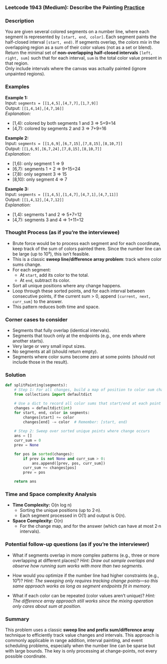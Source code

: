 ### Leetcode 1943 (Medium): Describe the Painting [Practice](https://leetcode.com/problems/describe-the-painting)

### Description  
You are given several colored segments on a number line, where each segment is represented by `[start, end, color]`. Each segment paints the half-closed interval `[start, end)`. If segments overlap, the *colors mix* in the overlapping region as a sum of their color values (not as a set or blend).  
Return the minimal set of **non-overlapping half-closed intervals** `[left, right, sum]` such that for each interval, `sum` is the total color value present in that region.  
Only include intervals where the canvas was actually painted (ignore unpainted regions).

### Examples  

**Example 1:**  
Input: `segments = [[1,4,5],[4,7,7],[1,7,9]]`  
Output: `[[1,4,14],[4,7,16]]`  
*Explanation:*
- [1,4): colored by both segments 1 and 3 ⇒ 5+9=14  
- [4,7): colored by segments 2 and 3 ⇒ 7+9=16

**Example 2:**  
Input: `segments = [[1,6,9],[6,7,15],[7,8,15],[8,10,7]]`  
Output: `[[1,6,9],[6,7,24],[7,8,15],[8,10,7]]`  
*Explanation:*
- [1,6): only segment 1 ⇒ 9  
- [6,7): segments 1 + 2 ⇒ 9+15=24  
- [7,8): only segment 3 ⇒ 15  
- [8,10): only segment 4 ⇒ 7

**Example 3:**  
Input: `segments = [[1,4,5],[1,4,7],[4,7,1],[4,7,11]]`  
Output: `[[1,4,12],[4,7,12]]`  
*Explanation:*
- [1,4): segments 1 and 2 ⇒ 5+7=12  
- [4,7): segments 3 and 4 ⇒ 1+11=12

### Thought Process (as if you’re the interviewee)  
- Brute force would be to process each segment and for each coordinate, keep track of the sum of colors painted there. Since the number line can be large (up to 10⁵), this isn’t feasible.
- This is a classic **sweep line/difference array problem**: track where color sums change.
- For each segment:
  - At `start`, add its color to the total.
  - At `end`, subtract its color.
- Sort all unique positions where any change happens.
- Loop through these sorted points, and for each interval between consecutive points, if the current sum > 0, append `[current, next, curr_sum]` to the answer.
- This pattern reduces both time and space.

### Corner cases to consider  
- Segments that fully overlap (identical intervals).
- Segments that touch only at the endpoints (e.g., one ends where another starts).
- Very large or very small input sizes.
- No segments at all (should return empty).
- Segments where color sums become zero at some points (should not include those in the result).

### Solution

```python
def splitPainting(segments):
    # Step 1: For all changes, build a map of position to color sum change
    from collections import defaultdict

    # Use a dict to record all color sums that start/end at each point
    changes = defaultdict(int)
    for start, end, color in segments:
        changes[start] += color
        changes[end] -= color  # Remember: [start, end)
    
    # Step 2: Sweep over sorted unique points where change occurs
    ans = []
    curr_sum = 0
    prev = None

    for pos in sorted(changes):
        if prev is not None and curr_sum > 0:
            ans.append([prev, pos, curr_sum])
        curr_sum += changes[pos]
        prev = pos

    return ans
```

### Time and Space complexity Analysis  

- **Time Complexity:** O(n log n)  
  - Sorting the unique positions (up to 2·n).
  - Each segment processed in O(1) and output is O(n).
- **Space Complexity:** O(n)  
  - For the change map, and for the answer (which can have at most 2·n intervals).

### Potential follow-up questions (as if you’re the interviewer)  

- What if segments overlap in more complex patterns (e.g., three or more overlapping at different places)?
  *Hint: Draw out sample overlaps and observe how running sum works with more than two segments.*

- How would you optimize if the number line had higher constraints (e.g., 10⁹)?
  *Hint: The sweeping only requires tracking change points—so this same approach works as long as segment endpoints fit in memory.*

- What if each color can be repeated (color values aren’t unique)?
  *Hint: The difference array approach still works since the mixing operation only cares about sum at position.*

### Summary
This problem uses a classic **sweep line and prefix sum/difference array** technique to efficiently track value changes and intervals. This approach is commonly applicable in range addition, interval painting, and event scheduling problems, especially when the number line can be sparse but with large bounds. The key is only processing at change-points, not every possible coordinate.